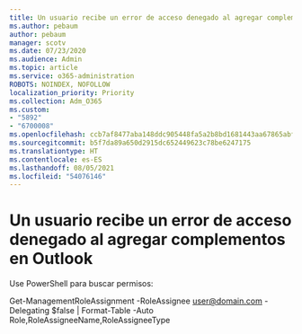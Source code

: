 ```yaml
---
title: Un usuario recibe un error de acceso denegado al agregar complementos en Outlook
ms.author: pebaum
author: pebaum
manager: scotv
ms.date: 07/23/2020
ms.audience: Admin
ms.topic: article
ms.service: o365-administration
ROBOTS: NOINDEX, NOFOLLOW
localization_priority: Priority
ms.collection: Adm_O365
ms.custom:
- "5892"
- "6700008"
ms.openlocfilehash: ccb7af8477aba148ddc905448fa5a2b8bd1681443aa67865abfc69e1ca785f75
ms.sourcegitcommit: b5f7da89a650d2915dc652449623c78be6247175
ms.translationtype: HT
ms.contentlocale: es-ES
ms.lasthandoff: 08/05/2021
ms.locfileid: "54076146"
---
```

# <a name="one-user-gets-access-denied-error-while-adding-add-ins-in-outlook"></a>Un usuario recibe un error de acceso denegado al agregar complementos en Outlook

Use PowerShell para buscar permisos:

Get-ManagementRoleAssignment -RoleAssignee [user@domain.com](mailto:user@domain.com "mailto:user@domain.com") -Delegating $false | Format-Table -Auto Role,RoleAssigneeName,RoleAssigneeType
